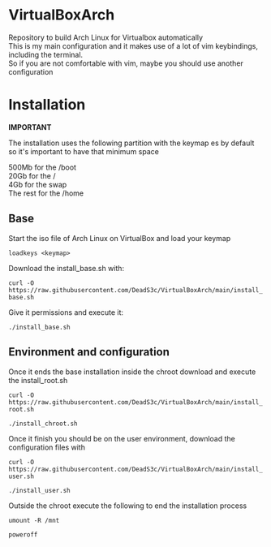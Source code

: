 # VirtualBoxArch
Repository to build Arch Linux for Virtualbox automatically  
This is my main configuration and it makes use of a lot of vim keybindings, including the terminal.  
So if you are not comfortable with vim, maybe you should use another configuration

# Installation
**IMPORTANT**

The installation uses the following partition with the keymap es by default so it's important to have that minimum space

500Mb for the /boot  
20Gb for the /  
4Gb for the swap  
The rest for the /home  

## Base
Start the iso file of Arch Linux on VirtualBox and load your keymap

`loadkeys <keymap>`

Download the install_base.sh with: 

`curl -O https://raw.githubusercontent.com/DeadS3c/VirtualBoxArch/main/install_base.sh`

Give it permissions and execute it: 

`./install_base.sh`

## Environment and configuration
Once it ends the base installation inside the chroot download and execute the install_root.sh

`curl -O https://raw.githubusercontent.com/DeadS3c/VirtualBoxArch/main/install_root.sh`

`./install_chroot.sh`

Once it finish you should be on the user environment, download the configuration files with

`curl -O https://raw.githubusercontent.com/DeadS3c/VirtualBoxArch/main/install_user.sh`

`./install_user.sh`

Outside the chroot execute the following to end the installation process

`umount -R /mnt`

`poweroff`
